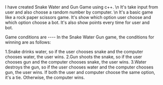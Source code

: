 I have created Snake Water and Gun Game using c++. \n
It's take input from user and also choose a random number by computer. \n
It's a basic game like a rock paper scissors game.
It's  show which option user choose and which option choose a bot.
It's also show points every time for user and bot.

Game conditions are ----
In the Snake Water Gun game, the conditions for winning are as follows:

1.Snake drinks water, so if the user chooses snake and the computer chooses water, the user wins.
2.Gun shoots the snake, so if the user chooses gun and the computer chooses snake, the user wins.
3.Water destroys the gun, so if the user chooses water and the computer chooses gun, the user wins.
If both the user and computer choose the same option, it's a tie. Otherwise, the computer wins.
